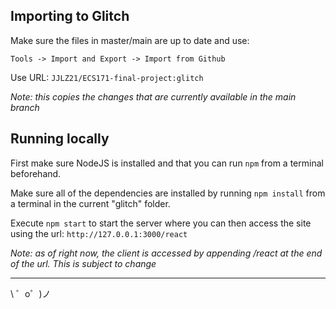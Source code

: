 ## Importing to Glitch

Make sure the files in master/main are up to date and use:

`Tools -> Import and Export -> Import from Github`

Use URL: `JJLZ21/ECS171-final-project:glitch`

*Note: this copies the changes that are currently available in the main branch*


## Running locally

First make sure NodeJS is installed and that you can run `npm` from a terminal beforehand.

Make sure all of the dependencies are installed by running `npm install` from a terminal in the current "glitch" folder.

Execute `npm start` to start the server where you can then access the site using the url: `http://127.0.0.1:3000/react`

*Note: as of right now, the client is accessed by appending /react at the end of the url. This is subject to change*

-------------------

\ ゜o゜)ノ
